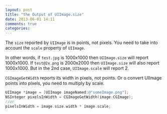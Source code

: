 ```yaml
---
layout: post
title: "the Output of UIImage.size"
date: 2013-06-01 14:11
comments: true
categories: 
---
```

The `size` reported by `UIImage` is in points, not pixels. You need to take into account the `scale` property of `UIImage`.

In other words, if `test.jpg` is 1000x1000 then `UIImage.size` will report 1000x1000. If `test@2x.png` is 2000x2000 then `UIImage.size` will also report 1000x1000. But in the 2nd case, `UIImage.scale` will report 2.

`CGImageGetWidth` reports its width in pixels, not points. Or o convert UIImage points into pixels, you need to multiply by scale.

``` objectivec
UIImage *image = [UIImage imageNamed:@"someImage.png"];
NSInteger pixelsInWidth = CGImageGetWidth(image.CGImage);
//or
pixelsInWidth = image.size.width * image.scale;
```